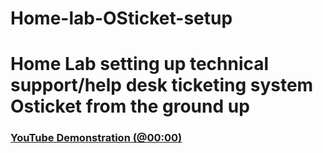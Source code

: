 # Home-lab-OSticket-setup
<h1>Home Lab setting up technical support/help desk ticketing system Osticket from the ground up </h1>


  ### [YouTube Demonstration (@00:00)](https://www.youtube.com/watch?v=HWbCt6swSu8)
